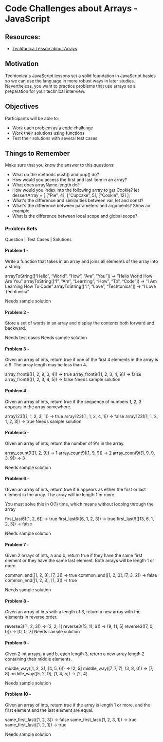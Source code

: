 # Code Challenges about Arrays - JavaScript

## Resources:

- [Techtonica Lesson about Arrays](https://github.com/Techtonica/curriculum/blob/main/javascript/javascript-2-array-functions.md)

## Motivation

Techtonica's JavaScript lessons set a solid foundation in JavaScript basics so we can use the language in more robust ways in later studies. Nevertheless, you want to practice problems that use arrays as a preparation for your technical interview.

## Objectives

Participants will be able to:

- Work each problem as a code challenge
- Work their solutions using functions
- Test their solutions with several test cases

## Things to Remember

Make sure that you know the answer to this questions:

- What do the methods push() and pop() do?
- How would you access the first and last item in an array?
- What does arrayName.length do?
- How would you index into the following array to get Cookie? let dessertArray = [ ["Pie", 4], ["Cupcake”, 5], ["Cookie", 12] ];
- What's the difference and similarities between var, let and const?
- What's the difference between parameters and arguments? Show an example.
- What is the difference between local scope and global scope?

### Problem Sets

Question | Test Cases | Solutions

#### Problem 1 -

Write a function that takes in an array and joins all elements of the array into a string.

arrayToString([“Hello”, “World”, “How”, “Are”, “You”]) → ”Hello World How Are You”
arrayToString([“l”, “Am”, “Learning”, “How”, “To”, “Code”]) → “I Am Learning How To Code”
arrayToString([“I”, “Love”, “Techtonica”]) → “I Love Techtonica”

Needs sample solution



#### Problem 2 -

Store a set of words in an array and display the contents both forward and backward.

Needs test cases
Needs sample solution

#### Problem 3 -

Given an array of ints, return true if one of the first 4 elements in the array is a 9. The array length may be less than 4.

array_front9([1, 2, 9, 3, 4]) → true
array_front9([1, 2, 3, 4, 9]) → false
array_front9([1, 2, 3, 4, 5]) → false
Needs sample solution

#### Problem 4 -

Given an array of ints, return true if the sequence of numbers 1, 2, 3 appears in the array somewhere.

array123([1, 1, 2, 3, 1]) → true
array123([1, 1, 2, 4, 1]) → false
array123([1, 1, 2, 1, 2, 3]) → true
Needs sample solution

#### Problem 5 -

Given an array of ints, return the number of 9's in the array.

array_count9([1, 2, 9]) → 1
array_count9([1, 9, 9]) → 2
array_count9([1, 9, 9, 3, 9]) → 3

Needs sample solution

#### Problem 6 -

Given an array of ints, return true if 6 appears as either the first or last element in the array. The array will be length 1 or more.

You must solve this in O(1) time, which means without looping through the array

first_last6([1, 2, 6]) → true
first_last6([6, 1, 2, 3]) → true
first_last6([13, 6, 1, 2, 3]) → false

Needs sample solution

#### Problem 7 -

Given 2 arrays of ints, a and b, return true if they have the same first element or they have the same last element. Both arrays will be length 1 or more.

common_end([1, 2, 3], [7, 3]) → true
common_end([1, 2, 3], [7, 3, 2]) → false
common_end([1, 2, 3], [1, 3]) → true

Needs sample solution

#### Problem 8 -

Given an array of ints with a length of 3, return a new array with the elements in reverse order.

reverse3([1, 2, 3]) → [3, 2, 1]
reverse3([5, 11, 9]) → [9, 11, 5]
reverse3([7, 0, 0]) → [0, 0, 7]
Needs sample solution

#### Problem 9 -

Given 2 int arrays, a and b, each length 3, return a new array length 2 containing their middle elements.

middle_way([1, 2, 3], [4, 5, 6]) → [2, 5]
middle_way([7, 7, 7], [3, 8, 0]) → [7, 8]
middle_way([5, 2, 9], [1, 4, 5]) → [2, 4]

Needs sample solution

#### Problem 10 -

Given an array of ints, return true if the array is length 1 or more, and the first element and the last element are equal.

same_first_last([1, 2, 3]) → false
same_first_last([1, 2, 3, 1]) → true
same_first_last([1, 2, 1]) → true

Needs sample solution
